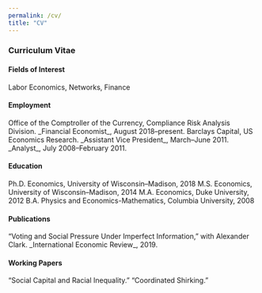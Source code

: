 ```yaml
---
permalink: /cv/
title: "CV"
---
```


<h3>Curriculum Vitae</h3>

<h4>Fields of Interest</h4>
    Labor Economics, Networks, Finance

<h4>Employment</h4>
    Office of the Comptroller of the Currency, Compliance Risk Analysis Division.  
        _Financial Economist_, August 2018–present.  
    Barclays Capital, US Economics Research.  
        _Assistant Vice President_, March–June 2011.  
        _Analyst_, July 2008–February 2011.  

<h4>Education</h4>
    Ph.D. Economics, University of Wisconsin–Madison, 2018  
    M.S. Economics, University of Wisconsin–Madison, 2014  
    M.A. Economics, Duke University, 2012  
    B.A. Physics and Economics-Mathematics, Columbia University, 2008  

<h4>Publications</h4>
    “Voting and Social Pressure Under Imperfect Information,” with Alexander Clark.  
            _International Economic Review_, 2019.

<h4>Working Papers</h4>
    “Social Capital and Racial Inequality.”  
    “Coordinated Shirking.”



